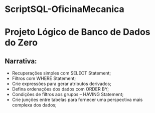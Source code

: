 # ScriptSQL-OficinaMecanica

# Projeto Lógico de Banco de Dados do Zero 

## Narrativa:
- Recuperações simples com SELECT Statement;
- Filtros com WHERE Statement;
- Crie expressões para gerar atributos derivados;
- Defina ordenações dos dados com ORDER BY;
- Condições de filtros aos grupos – HAVING Statement;
- Crie junções entre tabelas para fornecer uma perspectiva mais complexa dos dados;
